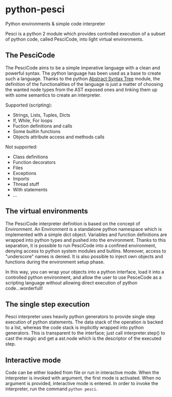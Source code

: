 # python-pesci
Python environments & simple code interpreter

Pesci is a python 2 module which provides controlled execution of a subset of
python code, called PesciCode, into light virtual environments.

The PesciCode
-------------
The PesciCode aims to be a simple imperative language with a clean and
powerful syntax. The python language has been used as a base to create such
a language. Thanks to the python [Abstract Syntax Tree](https://docs.python.org/2/library/ast.html) module, the definition
of the functionalities of the language is just a matter of choosing the
wanted node types from the AST exposed ones and linking them up with some
semantics to create an interpreter.

Supported (scripting):
  - Strings, Lists, Tuples, Dicts
  - If, While, For loops
  - Fuction definitions and calls
  - Some builtin functions
  - Objects attribute access and methods calls

Not supported:
  - Class definitions
  - Function decorators
  - Files
  - Exceptions
  - Imports
  - Thread stuff
  - With statements
  - ...

The virtual environments
------------------------
The PesciCode interpreter definition is based on the concept of Environment.
An Environment is a standalone python namespace which is implemented with
a simple dict object. Variables and function definitions are wrapped into
python types and pushed into the environment. Thanks to this separation, it
is possible to run PesciCode into a confined environment, denying access to
python system modules and bultins. Moreover, access to "underscore" names
is denied. It is also possible to inject own objects and functions during
the environment setup phase.

In this way, you can wrap your objects into a python interface, load it into
a controlled python environment, and allow the user to use PesceCode as a
scripting language without allowing direct execution of python code...worderfull!

The single step execution
-------------------------
Pesci interpreter uses heavily python generators to provide single step
execution of python statements. The data stack of the operation is backed to
a list, whereas the code stack is implicitly wrapped into python generators.
This is transparent to the interface; just call interpreter.step() to cast
the magic and get a ast.node which is the descriptor of the executed step.

Interactive mode
----------------
Code can be either loaded from file or run in interactive mode. When the
interpreter is invoked with argument, the first mode is activated. When no
argument is provided, interactive mode is entered.
In order to invoke the interpreter, run the command `python pesci`.
